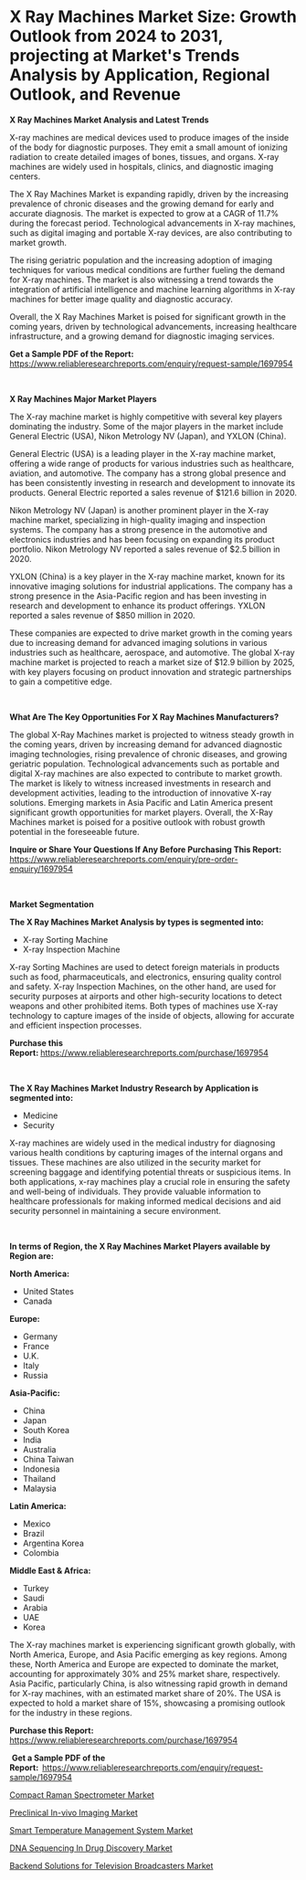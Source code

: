 <p><h1>X Ray Machines Market Size: Growth Outlook from 2024 to 2031, projecting at Market's Trends Analysis by Application, Regional Outlook, and Revenue</h1></p><p><strong>X Ray Machines Market Analysis and Latest Trends</strong></p>
<p><p>X-ray machines are medical devices used to produce images of the inside of the body for diagnostic purposes. They emit a small amount of ionizing radiation to create detailed images of bones, tissues, and organs. X-ray machines are widely used in hospitals, clinics, and diagnostic imaging centers.</p><p>The X Ray Machines Market is expanding rapidly, driven by the increasing prevalence of chronic diseases and the growing demand for early and accurate diagnosis. The market is expected to grow at a CAGR of 11.7% during the forecast period. Technological advancements in X-ray machines, such as digital imaging and portable X-ray devices, are also contributing to market growth.</p><p>The rising geriatric population and the increasing adoption of imaging techniques for various medical conditions are further fueling the demand for X-ray machines. The market is also witnessing a trend towards the integration of artificial intelligence and machine learning algorithms in X-ray machines for better image quality and diagnostic accuracy.</p><p>Overall, the X Ray Machines Market is poised for significant growth in the coming years, driven by technological advancements, increasing healthcare infrastructure, and a growing demand for diagnostic imaging services.</p></p>
<p><strong>Get a Sample PDF of the Report:&nbsp;</strong> <a href="https://www.reliableresearchreports.com/enquiry/request-sample/1697954">https://www.reliableresearchreports.com/enquiry/request-sample/1697954</a></p>
<p>&nbsp;</p>
<p><strong>X Ray Machines Major Market Players</strong></p>
<p><p>The X-ray machine market is highly competitive with several key players dominating the industry. Some of the major players in the market include General Electric (USA), Nikon Metrology NV (Japan), and YXLON (China).</p><p>General Electric (USA) is a leading player in the X-ray machine market, offering a wide range of products for various industries such as healthcare, aviation, and automotive. The company has a strong global presence and has been consistently investing in research and development to innovate its products. General Electric reported a sales revenue of $121.6 billion in 2020.</p><p>Nikon Metrology NV (Japan) is another prominent player in the X-ray machine market, specializing in high-quality imaging and inspection systems. The company has a strong presence in the automotive and electronics industries and has been focusing on expanding its product portfolio. Nikon Metrology NV reported a sales revenue of $2.5 billion in 2020.</p><p>YXLON (China) is a key player in the X-ray machine market, known for its innovative imaging solutions for industrial applications. The company has a strong presence in the Asia-Pacific region and has been investing in research and development to enhance its product offerings. YXLON reported a sales revenue of $850 million in 2020.</p><p>These companies are expected to drive market growth in the coming years due to increasing demand for advanced imaging solutions in various industries such as healthcare, aerospace, and automotive. The global X-ray machine market is projected to reach a market size of $12.9 billion by 2025, with key players focusing on product innovation and strategic partnerships to gain a competitive edge.</p></p>
<p>&nbsp;</p>
<p><strong>What Are The Key Opportunities For X Ray Machines Manufacturers?</strong></p>
<p><p>The global X-Ray Machines market is projected to witness steady growth in the coming years, driven by increasing demand for advanced diagnostic imaging technologies, rising prevalence of chronic diseases, and growing geriatric population. Technological advancements such as portable and digital X-ray machines are also expected to contribute to market growth. The market is likely to witness increased investments in research and development activities, leading to the introduction of innovative X-ray solutions. Emerging markets in Asia Pacific and Latin America present significant growth opportunities for market players. Overall, the X-Ray Machines market is poised for a positive outlook with robust growth potential in the foreseeable future.</p></p>
<p><strong>Inquire or Share Your Questions If Any Before Purchasing This Report:</strong> <a href="https://www.reliableresearchreports.com/enquiry/pre-order-enquiry/1697954">https://www.reliableresearchreports.com/enquiry/pre-order-enquiry/1697954</a></p>
<p>&nbsp;</p>
<p><strong>Market Segmentation</strong></p>
<p><strong>The X Ray Machines Market Analysis by types is segmented into:</strong></p>
<p><ul><li>X-ray Sorting Machine</li><li>X-ray Inspection Machine</li></ul></p>
<p><p>X-ray Sorting Machines are used to detect foreign materials in products such as food, pharmaceuticals, and electronics, ensuring quality control and safety. X-ray Inspection Machines, on the other hand, are used for security purposes at airports and other high-security locations to detect weapons and other prohibited items. Both types of machines use X-ray technology to capture images of the inside of objects, allowing for accurate and efficient inspection processes.</p></p>
<p><strong>Purchase this Report:&nbsp;</strong><a href="https://www.reliableresearchreports.com/purchase/1697954">https://www.reliableresearchreports.com/purchase/1697954</a></p>
<p>&nbsp;</p>
<p><strong>The X Ray Machines Market Industry Research by Application is segmented into:</strong></p>
<p><ul><li>Medicine</li><li>Security</li></ul></p>
<p><p>X-ray machines are widely used in the medical industry for diagnosing various health conditions by capturing images of the internal organs and tissues. These machines are also utilized in the security market for screening baggage and identifying potential threats or suspicious items. In both applications, x-ray machines play a crucial role in ensuring the safety and well-being of individuals. They provide valuable information to healthcare professionals for making informed medical decisions and aid security personnel in maintaining a secure environment.</p></p>
<p>&nbsp;</p>
<p><strong>In terms of Region, the X Ray Machines Market Players available by Region are:</strong></p>
<p>
    <p> <strong> North America: </strong>
        <ul>
            <li>United States</li>
            <li>Canada</li>
        </ul>
        </p> 
    <p> <strong> Europe: </strong>
        <ul>
            <li>Germany</li>
            <li>France</li>
            <li>U.K.</li>
            <li>Italy</li>
            <li>Russia</li>
        </ul>
        </p> 
    <p> <strong> Asia-Pacific: </strong>
        <ul>
            <li>China</li>
            <li>Japan</li>
            <li>South Korea</li>
            <li>India</li>
            <li>Australia</li>
            <li>China Taiwan</li>
            <li>Indonesia</li>
            <li>Thailand</li>
            <li>Malaysia</li>
        </ul>
        </p> 
    <p> <strong> Latin America: </strong>
        <ul>
            <li>Mexico</li>
            <li>Brazil</li>
            <li>Argentina Korea</li>
            <li>Colombia</li>
        </ul>
        </p> 
    <p> <strong> Middle East & Africa: </strong>
        <ul>
            <li>Turkey</li>
            <li>Saudi</li>
            <li>Arabia</li>
            <li>UAE</li>
            <li>Korea</li>
        </ul>
    </p>
    </p>
<p><p>The X-ray machines market is experiencing significant growth globally, with North America, Europe, and Asia Pacific emerging as key regions. Among these, North America and Europe are expected to dominate the market, accounting for approximately 30% and 25% market share, respectively. Asia Pacific, particularly China, is also witnessing rapid growth in demand for X-ray machines, with an estimated market share of 20%. The USA is expected to hold a market share of 15%, showcasing a promising outlook for the industry in these regions.</p></p>
<p><strong>Purchase this Report: </strong><a href="https://www.reliableresearchreports.com/purchase/1697954">https://www.reliableresearchreports.com/purchase/1697954</a></p>
<p>&nbsp;<strong>Get a Sample PDF of the Report:&nbsp;&nbsp;</strong><a href="https://www.reliableresearchreports.com/enquiry/request-sample/1697954">https://www.reliableresearchreports.com/enquiry/request-sample/1697954</a></p>
<p><strong></strong></p>
<p><p><a href="https://github.com/ruddyyedelwadw/Market-Research-Report-List-1/blob/main/compact-raman-spectrometer-market.md">Compact Raman Spectrometer Market</a></p><p><a href="https://github.com/FassouRP/Market-Research-Report-List-3/blob/main/preclinical-in-vivo-imaging-market.md">Preclinical In-vivo Imaging Market</a></p><p><a href="https://medium.com/@leatharohan/analyzing-smart-temperature-management-system-market-global-industry-perspective-and-forecast-e8f1d8b56ddb">Smart Temperature Management System Market</a></p><p><a href="https://medium.com/p/920b09c3d416/edit">DNA Sequencing In Drug Discovery Market</a></p><p><a href="https://medium.com/@leatharohan/backend-solutions-for-television-broadcasters-market-insights-into-market-cagr-market-trends-and-f976e6d97cd6">Backend Solutions for Television Broadcasters Market</a></p></p>